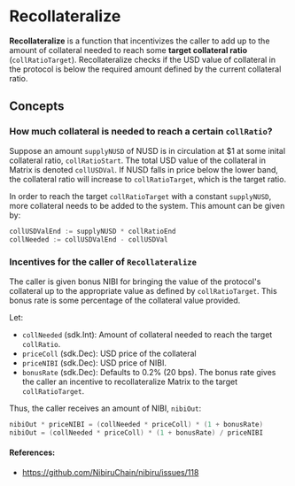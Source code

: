 # Recollateralize

**Recollateralize** is a function that incentivizes the caller to add up to the amount of collateral needed to reach some **target collateral ratio** (`collRatioTarget`). Recollateralize checks if the USD value of collateral in the protocol is below the required amount defined by the current collateral ratio.

## Concepts

### How much collateral is needed to reach a certain `collRatio`?

Suppose an amount `supplyNUSD` of NUSD is in circulation at $1 at some inital collateral ratio, `collRatioStart`. The total USD value of the collateral in Matrix is denoted `collUSDVal`. If NUSD falls in price below the lower band, the collateral ratio will increase to `collRatioTarget`, which is the target ratio.  

In order to reach the target `collRatioTarget` with a constant `supplyNUSD`, more collateral needs to be added to the system. This amount can be given by:
```go
collUSDValEnd := supplyNUSD * collRatioEnd
collNeeded := collUSDValEnd - collUSDVal
```

### Incentives for the caller of `Recollateralize`

The caller is given bonus NIBI for bringing the value of the protocol's collateral up to the appropriate value as defined by `collRatioTarget`. This bonus rate is some percentage of the collateral value provided.

Let:
- `collNeeded` (sdk.Int): Amount of collateral needed to reach the target `collRatio`.
- `priceColl` (sdk.Dec): USD price of the collateral  
- `priceNIBI` (sdk.Dec): USD price of NIBI.
- `bonusRate` (sdk.Dec): Defaults to 0.2% (20 bps). The bonus rate gives the caller an incentive to recollateralize Matrix to the target `collRatioTarget`.

Thus, the caller receives an amount of NIBI, `nibiOut`:
```go
nibiOut * priceNIBI = (collNeeded * priceColl) * (1 + bonusRate)
nibiOut = (collNeeded * priceColl) * (1 + bonusRate) / priceNIBI
```

#### References: 
- https://github.com/NibiruChain/nibiru/issues/118

